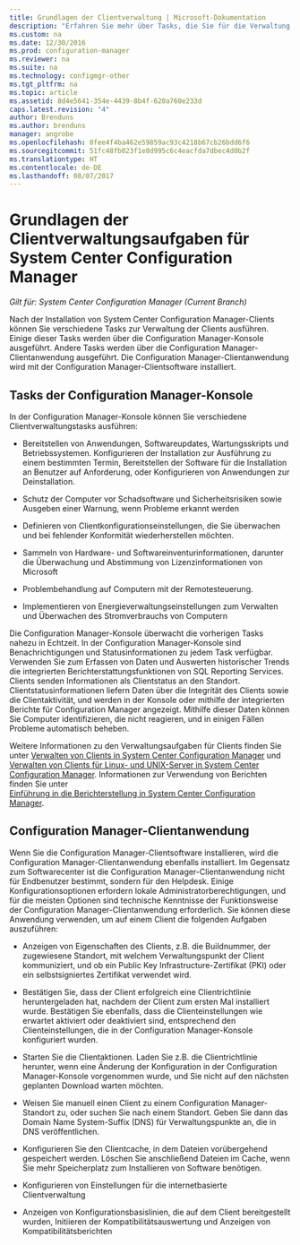 ```yaml
---
title: Grundlagen der Clientverwaltung | Microsoft-Dokumentation
description: "Erfahren Sie mehr über Tasks, die Sie für die Verwaltung von System Center Configuration Manager-Clients ausführen können."
ms.custom: na
ms.date: 12/30/2016
ms.prod: configuration-manager
ms.reviewer: na
ms.suite: na
ms.technology: configmgr-other
ms.tgt_pltfrm: na
ms.topic: article
ms.assetid: 8d4e5641-354e-4439-8b4f-620a760e233d
caps.latest.revision: "4"
author: Brenduns
ms.author: brenduns
manager: angrobe
ms.openlocfilehash: 0fee4f4ba462e59859ac93c4218b67cb26bdd6f6
ms.sourcegitcommit: 51fc48fb023f1e8d995c6c4eacfda7dbec4d0b2f
ms.translationtype: HT
ms.contentlocale: de-DE
ms.lasthandoff: 08/07/2017
---
```

# <a name="fundamentals-of-client-management-tasks-for-system-center-configuration-manager"></a>Grundlagen der Clientverwaltungsaufgaben für System Center Configuration Manager

*Gilt für: System Center Configuration Manager (Current Branch)*

Nach der Installation von System Center Configuration Manager-Clients können Sie verschiedene Tasks zur Verwaltung der Clients ausführen.  Einige dieser Tasks werden über die Configuration Manager-Konsole ausgeführt. Andere Tasks werden über die Configuration Manager-Clientanwendung ausgeführt. Die Configuration Manager-Clientanwendung wird mit der Configuration Manager-Clientsoftware installiert.

## <a name="configuration-manager-console-tasks"></a>Tasks der Configuration Manager-Konsole
 In der Configuration Manager-Konsole können Sie verschiedene Clientverwaltungstasks ausführen:  

-   Bereitstellen von Anwendungen, Softwareupdates, Wartungsskripts und Betriebssystemen. Konfigurieren der Installation zur Ausführung zu einem bestimmten Termin, Bereitstellen der Software für die Installation an Benutzer auf Anforderung, oder Konfigurieren von Anwendungen zur Deinstallation.  

-   Schutz der Computer vor Schadsoftware und Sicherheitsrisiken sowie Ausgeben einer Warnung, wenn Probleme erkannt werden  

-   Definieren von Clientkonfigurationseinstellungen, die Sie überwachen und bei fehlender Konformität wiederherstellen möchten.  

-   Sammeln von Hardware- und Softwareinventurinformationen, darunter die Überwachung und Abstimmung von Lizenzinformationen von Microsoft  

-   Problembehandlung auf Computern mit der Remotesteuerung.  

-   Implementieren von Energieverwaltungseinstellungen zum Verwalten und Überwachen des Stromverbrauchs von Computern  

Die Configuration Manager-Konsole überwacht die vorherigen Tasks nahezu in Echtzeit. In der Configuration Manager-Konsole sind Benachrichtigungen und Statusinformationen zu jedem Task verfügbar. Verwenden Sie zum Erfassen von Daten und Auswerten historischer Trends die integrierten Berichterstattungsfunktionen von SQL Reporting Services. Clients senden Informationen als Clientstatus an den Standort.  Clientstatusinformationen liefern Daten über die Integrität des Clients sowie die Clientaktivität, und werden in der Konsole oder mithilfe der integrierten Berichte für Configuration Manager angezeigt. Mithilfe dieser Daten können Sie Computer identifizieren, die nicht reagieren, und in einigen Fällen Probleme automatisch beheben.  

 Weitere Informationen zu den Verwaltungsaufgaben für Clients finden Sie unter [Verwalten von Clients in System Center Configuration Manager](../../core/clients/manage/manage-clients.md) und [Verwalten von Clients für Linux- und UNIX-Server in System Center Configuration Manager](../../core/clients/manage/manage-clients-for-linux-and-unix-servers.md). Informationen zur Verwendung von Berichten finden Sie unter   
            [Einführung in die Berichterstellung in System Center Configuration Manager](../../core/servers/manage/introduction-to-reporting.md).  

## <a name="configuration-manager-client-application"></a>Configuration Manager-Clientanwendung  
 Wenn Sie die Configuration Manager-Clientsoftware installieren, wird die Configuration Manager-Clientanwendung ebenfalls installiert. Im Gegensatz zum Softwarecenter ist die Configuration Manager-Clientanwendung nicht für Endbenutzer bestimmt, sondern für den Helpdesk. Einige Konfigurationsoptionen erfordern lokale Administratorberechtigungen, und für die meisten Optionen sind technische Kenntnisse der Funktionsweise der Configuration Manager-Clientanwendung erforderlich. Sie können diese Anwendung verwenden, um auf einem Client die folgenden Aufgaben auszuführen:  

-   Anzeigen von Eigenschaften des Clients, z.B. die Buildnummer, der zugewiesene Standort, mit welchem Verwaltungspunkt der Client kommuniziert, und ob ein Public Key Infrastructure-Zertifikat (PKI) oder ein selbstsigniertes Zertifikat verwendet wird.  

-   Bestätigen Sie, dass der Client erfolgreich eine Clientrichtlinie heruntergeladen hat, nachdem der Client zum ersten Mal installiert wurde. Bestätigen Sie ebenfalls, dass die Clienteinstellungen wie erwartet aktiviert oder deaktiviert sind, entsprechend den Clienteinstellungen, die in der Configuration Manager-Konsole konfiguriert wurden.  

-   Starten Sie die Clientaktionen. Laden Sie z.B. die Clientrichtlinie herunter, wenn eine Änderung der Konfiguration in der Configuration Manager-Konsole vorgenommen wurde, und Sie nicht auf den nächsten geplanten Download warten möchten.  

-   Weisen Sie manuell einen Client zu einem Configuration Manager-Standort zu, oder suchen Sie nach einem Standort. Geben Sie dann das Domain Name System-Suffix (DNS) für Verwaltungspunkte an, die in DNS veröffentlichen.  

-   Konfigurieren Sie den Clientcache, in dem Dateien vorübergehend gespeichert werden. Löschen Sie anschließend Dateien im Cache, wenn Sie mehr Speicherplatz zum Installieren von Software benötigen.  

-   Konfigurieren von Einstellungen für die internetbasierte Clientverwaltung  

-   Anzeigen von Konfigurationsbasislinien, die auf dem Client bereitgestellt wurden, Initiieren der Kompatibilitätsauswertung und Anzeigen von Kompatibilitätsberichten  
